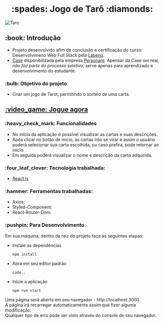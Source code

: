 <h1 align="center">  :spades: Jogo de Tarô :diamonds: </h1>

![Taro](https://user-images.githubusercontent.com/97248742/222313482-33264896-7a36-4855-8e4c-e50c5a623671.png)

##

<h2>:book: Introdução </h2>

* Projeto desenvolvido afim de conclusão e certificação do curso: Desenvolvimeno Web Full Stack pela <a href="https://www.labenu.com.br/inicio">Labenu</a>.
* <a href="https://github.com/Personare/front-end-challenge">Case</a> disponibilizada pela empresa <a href="https://www.personare.com.br/">Personare</a>.<bre/>
Apensar da Case ser real, *_não faz parte do processo seletivo_*, serve apenas para aprendizado e desenvolvimento do estudante.

<h3> :bulb: Objetivo do projeto </h3>

* Criar um jogo de Tarot, permitindo o sorteio de uma carta.

<h2><a href="https://jogo-tarot-nataliaheloisa.vercel.app/"> :video_game: Jogue agora </a></h2>

<h3>  :heavy_check_mark: Funcionalidades </h3>

* No início da aplicação é possível visualizar as cartas e suas descrições.
* Após clicar no botão de inicio, as cartas irão se virar e assim o usuário poderá selecionar sua carta escolhida, ou caso prefira, pode retornar ao início.
* Em seguida poderá visualizar o nome e descrição da carta adquirida.

<h3> :four_leaf_clover: Tecnologia trabalhada: </h3>

* <a href="https://pt-br.reactjs.org/"> React.js </a>

<h3>  :hammer: Ferramentas trabalhadas: </h3>

* Axios;
* Styled-Component;
* React-Router-Dom.

<h3> :pushpin: Para Desenvolvimento </h3>

Em sua máquina, dentro da raiz do projeto faça as seguintes etapas:

* Instale as dependências

  `npm install`
  
* Abra em seu editor padrão

  `code..`
  
* Inicie a aplicação

  `npm run start`

<p> Uma página será aberta em seu navegador - http://localhost:3000<br/>
A página irá recarregar automaticamente assim que fizer alguma modificação.<br/>
Qualquer tipo de erro pode ser visto através do console de seu navegador. </p>

